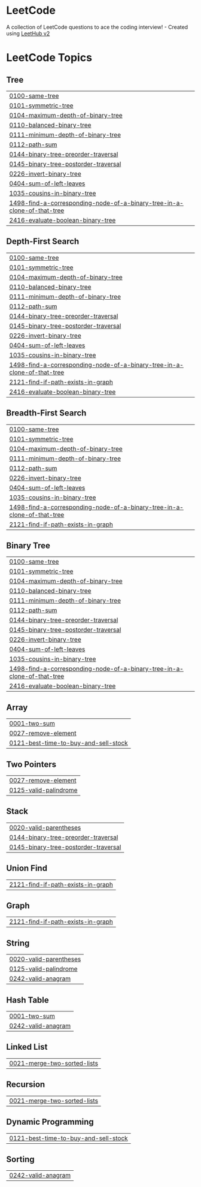 # LeetCode
A collection of LeetCode questions to ace the coding interview! - Created using [LeetHub v2](https://github.com/arunbhardwaj/LeetHub-2.0)

<!---LeetCode Topics Start-->
# LeetCode Topics
## Tree
|  |
| ------- |
| [0100-same-tree](https://github.com/minho-lee0716/LeetCode/tree/master/0100-same-tree) |
| [0101-symmetric-tree](https://github.com/minho-lee0716/LeetCode/tree/master/0101-symmetric-tree) |
| [0104-maximum-depth-of-binary-tree](https://github.com/minho-lee0716/LeetCode/tree/master/0104-maximum-depth-of-binary-tree) |
| [0110-balanced-binary-tree](https://github.com/minho-lee0716/LeetCode/tree/master/0110-balanced-binary-tree) |
| [0111-minimum-depth-of-binary-tree](https://github.com/minho-lee0716/LeetCode/tree/master/0111-minimum-depth-of-binary-tree) |
| [0112-path-sum](https://github.com/minho-lee0716/LeetCode/tree/master/0112-path-sum) |
| [0144-binary-tree-preorder-traversal](https://github.com/minho-lee0716/LeetCode/tree/master/0144-binary-tree-preorder-traversal) |
| [0145-binary-tree-postorder-traversal](https://github.com/minho-lee0716/LeetCode/tree/master/0145-binary-tree-postorder-traversal) |
| [0226-invert-binary-tree](https://github.com/minho-lee0716/LeetCode/tree/master/0226-invert-binary-tree) |
| [0404-sum-of-left-leaves](https://github.com/minho-lee0716/LeetCode/tree/master/0404-sum-of-left-leaves) |
| [1035-cousins-in-binary-tree](https://github.com/minho-lee0716/LeetCode/tree/master/1035-cousins-in-binary-tree) |
| [1498-find-a-corresponding-node-of-a-binary-tree-in-a-clone-of-that-tree](https://github.com/minho-lee0716/LeetCode/tree/master/1498-find-a-corresponding-node-of-a-binary-tree-in-a-clone-of-that-tree) |
| [2416-evaluate-boolean-binary-tree](https://github.com/minho-lee0716/LeetCode/tree/master/2416-evaluate-boolean-binary-tree) |
## Depth-First Search
|  |
| ------- |
| [0100-same-tree](https://github.com/minho-lee0716/LeetCode/tree/master/0100-same-tree) |
| [0101-symmetric-tree](https://github.com/minho-lee0716/LeetCode/tree/master/0101-symmetric-tree) |
| [0104-maximum-depth-of-binary-tree](https://github.com/minho-lee0716/LeetCode/tree/master/0104-maximum-depth-of-binary-tree) |
| [0110-balanced-binary-tree](https://github.com/minho-lee0716/LeetCode/tree/master/0110-balanced-binary-tree) |
| [0111-minimum-depth-of-binary-tree](https://github.com/minho-lee0716/LeetCode/tree/master/0111-minimum-depth-of-binary-tree) |
| [0112-path-sum](https://github.com/minho-lee0716/LeetCode/tree/master/0112-path-sum) |
| [0144-binary-tree-preorder-traversal](https://github.com/minho-lee0716/LeetCode/tree/master/0144-binary-tree-preorder-traversal) |
| [0145-binary-tree-postorder-traversal](https://github.com/minho-lee0716/LeetCode/tree/master/0145-binary-tree-postorder-traversal) |
| [0226-invert-binary-tree](https://github.com/minho-lee0716/LeetCode/tree/master/0226-invert-binary-tree) |
| [0404-sum-of-left-leaves](https://github.com/minho-lee0716/LeetCode/tree/master/0404-sum-of-left-leaves) |
| [1035-cousins-in-binary-tree](https://github.com/minho-lee0716/LeetCode/tree/master/1035-cousins-in-binary-tree) |
| [1498-find-a-corresponding-node-of-a-binary-tree-in-a-clone-of-that-tree](https://github.com/minho-lee0716/LeetCode/tree/master/1498-find-a-corresponding-node-of-a-binary-tree-in-a-clone-of-that-tree) |
| [2121-find-if-path-exists-in-graph](https://github.com/minho-lee0716/LeetCode/tree/master/2121-find-if-path-exists-in-graph) |
| [2416-evaluate-boolean-binary-tree](https://github.com/minho-lee0716/LeetCode/tree/master/2416-evaluate-boolean-binary-tree) |
## Breadth-First Search
|  |
| ------- |
| [0100-same-tree](https://github.com/minho-lee0716/LeetCode/tree/master/0100-same-tree) |
| [0101-symmetric-tree](https://github.com/minho-lee0716/LeetCode/tree/master/0101-symmetric-tree) |
| [0104-maximum-depth-of-binary-tree](https://github.com/minho-lee0716/LeetCode/tree/master/0104-maximum-depth-of-binary-tree) |
| [0111-minimum-depth-of-binary-tree](https://github.com/minho-lee0716/LeetCode/tree/master/0111-minimum-depth-of-binary-tree) |
| [0112-path-sum](https://github.com/minho-lee0716/LeetCode/tree/master/0112-path-sum) |
| [0226-invert-binary-tree](https://github.com/minho-lee0716/LeetCode/tree/master/0226-invert-binary-tree) |
| [0404-sum-of-left-leaves](https://github.com/minho-lee0716/LeetCode/tree/master/0404-sum-of-left-leaves) |
| [1035-cousins-in-binary-tree](https://github.com/minho-lee0716/LeetCode/tree/master/1035-cousins-in-binary-tree) |
| [1498-find-a-corresponding-node-of-a-binary-tree-in-a-clone-of-that-tree](https://github.com/minho-lee0716/LeetCode/tree/master/1498-find-a-corresponding-node-of-a-binary-tree-in-a-clone-of-that-tree) |
| [2121-find-if-path-exists-in-graph](https://github.com/minho-lee0716/LeetCode/tree/master/2121-find-if-path-exists-in-graph) |
## Binary Tree
|  |
| ------- |
| [0100-same-tree](https://github.com/minho-lee0716/LeetCode/tree/master/0100-same-tree) |
| [0101-symmetric-tree](https://github.com/minho-lee0716/LeetCode/tree/master/0101-symmetric-tree) |
| [0104-maximum-depth-of-binary-tree](https://github.com/minho-lee0716/LeetCode/tree/master/0104-maximum-depth-of-binary-tree) |
| [0110-balanced-binary-tree](https://github.com/minho-lee0716/LeetCode/tree/master/0110-balanced-binary-tree) |
| [0111-minimum-depth-of-binary-tree](https://github.com/minho-lee0716/LeetCode/tree/master/0111-minimum-depth-of-binary-tree) |
| [0112-path-sum](https://github.com/minho-lee0716/LeetCode/tree/master/0112-path-sum) |
| [0144-binary-tree-preorder-traversal](https://github.com/minho-lee0716/LeetCode/tree/master/0144-binary-tree-preorder-traversal) |
| [0145-binary-tree-postorder-traversal](https://github.com/minho-lee0716/LeetCode/tree/master/0145-binary-tree-postorder-traversal) |
| [0226-invert-binary-tree](https://github.com/minho-lee0716/LeetCode/tree/master/0226-invert-binary-tree) |
| [0404-sum-of-left-leaves](https://github.com/minho-lee0716/LeetCode/tree/master/0404-sum-of-left-leaves) |
| [1035-cousins-in-binary-tree](https://github.com/minho-lee0716/LeetCode/tree/master/1035-cousins-in-binary-tree) |
| [1498-find-a-corresponding-node-of-a-binary-tree-in-a-clone-of-that-tree](https://github.com/minho-lee0716/LeetCode/tree/master/1498-find-a-corresponding-node-of-a-binary-tree-in-a-clone-of-that-tree) |
| [2416-evaluate-boolean-binary-tree](https://github.com/minho-lee0716/LeetCode/tree/master/2416-evaluate-boolean-binary-tree) |
## Array
|  |
| ------- |
| [0001-two-sum](https://github.com/minho-lee0716/LeetCode/tree/master/0001-two-sum) |
| [0027-remove-element](https://github.com/minho-lee0716/LeetCode/tree/master/0027-remove-element) |
| [0121-best-time-to-buy-and-sell-stock](https://github.com/minho-lee0716/LeetCode/tree/master/0121-best-time-to-buy-and-sell-stock) |
## Two Pointers
|  |
| ------- |
| [0027-remove-element](https://github.com/minho-lee0716/LeetCode/tree/master/0027-remove-element) |
| [0125-valid-palindrome](https://github.com/minho-lee0716/LeetCode/tree/master/0125-valid-palindrome) |
## Stack
|  |
| ------- |
| [0020-valid-parentheses](https://github.com/minho-lee0716/LeetCode/tree/master/0020-valid-parentheses) |
| [0144-binary-tree-preorder-traversal](https://github.com/minho-lee0716/LeetCode/tree/master/0144-binary-tree-preorder-traversal) |
| [0145-binary-tree-postorder-traversal](https://github.com/minho-lee0716/LeetCode/tree/master/0145-binary-tree-postorder-traversal) |
## Union Find
|  |
| ------- |
| [2121-find-if-path-exists-in-graph](https://github.com/minho-lee0716/LeetCode/tree/master/2121-find-if-path-exists-in-graph) |
## Graph
|  |
| ------- |
| [2121-find-if-path-exists-in-graph](https://github.com/minho-lee0716/LeetCode/tree/master/2121-find-if-path-exists-in-graph) |
## String
|  |
| ------- |
| [0020-valid-parentheses](https://github.com/minho-lee0716/LeetCode/tree/master/0020-valid-parentheses) |
| [0125-valid-palindrome](https://github.com/minho-lee0716/LeetCode/tree/master/0125-valid-palindrome) |
| [0242-valid-anagram](https://github.com/minho-lee0716/LeetCode/tree/master/0242-valid-anagram) |
## Hash Table
|  |
| ------- |
| [0001-two-sum](https://github.com/minho-lee0716/LeetCode/tree/master/0001-two-sum) |
| [0242-valid-anagram](https://github.com/minho-lee0716/LeetCode/tree/master/0242-valid-anagram) |
## Linked List
|  |
| ------- |
| [0021-merge-two-sorted-lists](https://github.com/minho-lee0716/LeetCode/tree/master/0021-merge-two-sorted-lists) |
## Recursion
|  |
| ------- |
| [0021-merge-two-sorted-lists](https://github.com/minho-lee0716/LeetCode/tree/master/0021-merge-two-sorted-lists) |
## Dynamic Programming
|  |
| ------- |
| [0121-best-time-to-buy-and-sell-stock](https://github.com/minho-lee0716/LeetCode/tree/master/0121-best-time-to-buy-and-sell-stock) |
## Sorting
|  |
| ------- |
| [0242-valid-anagram](https://github.com/minho-lee0716/LeetCode/tree/master/0242-valid-anagram) |
<!---LeetCode Topics End-->